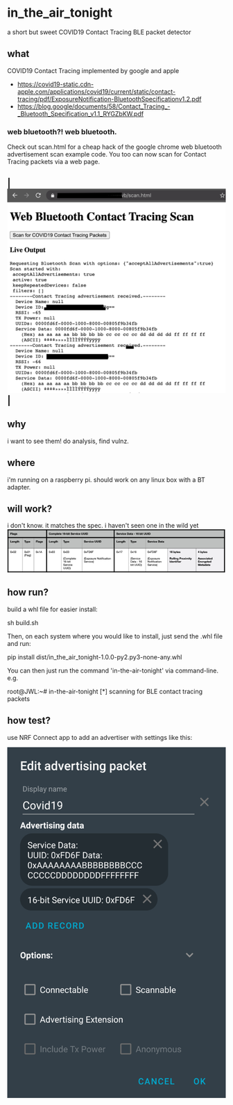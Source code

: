 # in_the_air_tonight
a short but sweet COVID19 Contact Tracing BLE packet detector
## what
COVID19 Contact Tracing implemented by google and apple
* https://covid19-static.cdn-apple.com/applications/covid19/current/static/contact-tracing/pdf/ExposureNotification-BluetoothSpecificationv1.2.pdf
* https://blog.google/documents/58/Contact_Tracing_-_Bluetooth_Specification_v1.1_RYGZbKW.pdf
### web bluetooth?! web bluetooth.
Check out scan.html for a cheap hack of the google chrome web bluetooth advertisement scan example code. You too can now scan for Contact Tracing packets via a web page.

|![Web Bluetooth Screenshot](img/webbluetooth.png)|
-

## why
i want to see them! do analysis, find vulnz.
## where
i'm running on a raspberry pi. should work on any linux box with a BT adapter.
## will work?
i don't know. it matches the spec. i haven't seen one in the wild yet
![the spec](img/contact_tracing_packet_payload.png)
## how run?

build a whl file for easier install:

sh build.sh 

Then, on each system where you would like to install, just send the .whl file and run:

pip install dist/in_the_air_tonight-1.0.0-py2.py3-none-any.whl

You can then just run the command 'in-the-air-tonight' via command-line. e.g.

root@JWL:~# in-the-air-tonight 
 [*] scanning for BLE contact tracing packets


## how test?
use NRF Connect app to add an advertiser with settings like this:

![NRF Connect](img/nrf_connect_covid19.png)
